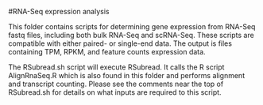 #RNA-Seq expression analysis

This folder contains scripts for determining gene expression from RNA-Seq fastq files, including
both bulk RNA-Seq and scRNA-Seq. These scripts are compatible with either paired- or single-end data. 
The output is files containing TPM, RPKM, and feature counts expression data.

The RSubread.sh script will execute RSubread. It calls the R script AlignRnaSeq.R which is also
found in this folder and performs alignment and transcript counting. Please see the comments
near the top of RSubread.sh for details on what inputs are required to this script.

